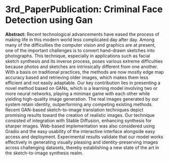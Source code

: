 # 3rd_PaperPublication: Criminal Face Detection using Gan

**Abstract:**
Recent technological advancements have eased the process of making life in this modern world
less complicated day after day. Among many of the difficulties the computer vision and graphics
are at present, one of the important challenges is to convert hand-drawn sketches into photographs.
This technique, especially in applications such as facial sketch synthesis and its inverse process,
poses various extreme difficulties because photos and sketches are intrinsically different from one
another. With a basis on traditional practices, the methods are now mostly edge map accuracy
based and retrieving older images, which makes them less efficient and not easily adaptable. Our
key contribution lies in presenting a novel method based on GANs, which is a learning model
involving two or more neural networks, playing a minimax game with each other while yielding
high-quality image generation. The real images generated by our system retain identity,
outperforming any competing existing methods.
Recent GAN-based sketch-to-image translation techniques depict promising results toward the
creation of realistic images. Our technique consisted of integration with Stable Diffusion,
enhancing synthesis for sharper images. Web-based implementation was also considered using
Gradio and the easy usability of the interactive interface alongside easy access and deployment.
Experimental results validate that our model works effectively in generating visually pleasing and
identity-preserving images across challenging datasets, thereby establishing a new state of the art
in the sketch-to-image synthesis realm. 
